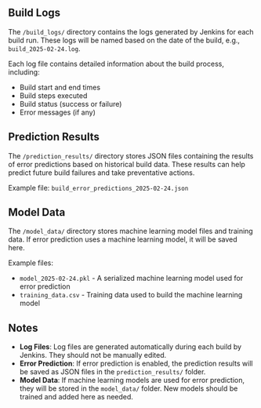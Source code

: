 
## Build Logs

The `/build_logs/` directory contains the logs generated by Jenkins for each build run. These logs will be named based on the date of the build, e.g., `build_2025-02-24.log`.

Each log file contains detailed information about the build process, including:

- Build start and end times
- Build steps executed
- Build status (success or failure)
- Error messages (if any)

## Prediction Results

The `/prediction_results/` directory stores JSON files containing the results of error predictions based on historical build data. These results can help predict future build failures and take preventative actions.

Example file: `build_error_predictions_2025-02-24.json`

## Model Data

The `/model_data/` directory stores machine learning model files and training data. If error prediction uses a machine learning model, it will be saved here.

Example files:
- `model_2025-02-24.pkl` - A serialized machine learning model used for error prediction
- `training_data.csv` - Training data used to build the machine learning model

## Notes

- **Log Files**: Log files are generated automatically during each build by Jenkins. They should not be manually edited.
- **Error Prediction**: If error prediction is enabled, the prediction results will be saved as JSON files in the `prediction_results/` folder.
- **Model Data**: If machine learning models are used for error prediction, they will be stored in the `model_data/` folder. New models should be trained and added here as needed.
